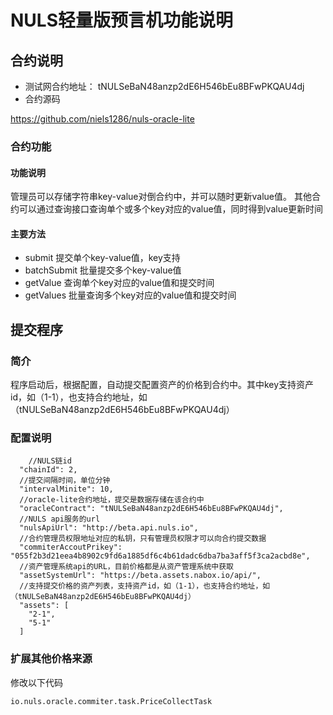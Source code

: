 # NULS轻量版预言机功能说明
## 合约说明
* 测试网合约地址： tNULSeBaN48anzp2dE6H546bEu8BFwPKQAU4dj
* 合约源码

https://github.com/niels1286/nuls-oracle-lite

### 合约功能
#### 功能说明 
管理员可以存储字符串key-value对倒合约中，并可以随时更新value值。
其他合约可以通过查询接口查询单个或多个key对应的value值，同时得到value更新时间
#### 主要方法
* submit 
提交单个key-value值，key支持
* batchSubmit 
批量提交多个key-value值
* getValue
查询单个key对应的value值和提交时间
* getValues
批量查询多个key对应的value值和提交时间

## 提交程序
### 简介
程序启动后，根据配置，自动提交配置资产的价格到合约中。其中key支持资产id，如（1-1），也支持合约地址，如（tNULSeBaN48anzp2dE6H546bEu8BFwPKQAU4dj）
### 配置说明
```aidl
    //NULS链id
  "chainId": 2,
  //提交间隔时间，单位分钟
  "intervalMinite": 10,
  //oracle-lite合约地址，提交是数据存储在该合约中
  "oracleContract": "tNULSeBaN48anzp2dE6H546bEu8BFwPKQAU4dj",
  //NULS api服务的url
  "nulsApiUrl": "http://beta.api.nuls.io",
  //合约管理员权限地址对应的私钥，只有管理员权限才可以向合约提交数据
  "commiterAccoutPrikey": "055f2b3d21eea4b8902c9fd6a1885df6c4b61dadc6dba7ba3aff5f3ca2acbd8e",
  //资产管理系统api的URL，目前价格都是从资产管理系统中获取
  "assetSystemUrl": "https://beta.assets.nabox.io/api/",
  //支持提交价格的资产列表，支持资产id，如（1-1），也支持合约地址，如（tNULSeBaN48anzp2dE6H546bEu8BFwPKQAU4dj）
  "assets": [
    "2-1",
    "5-1"
  ]
```
### 扩展其他价格来源
修改以下代码
```aidl
io.nuls.oracle.commiter.task.PriceCollectTask
```
